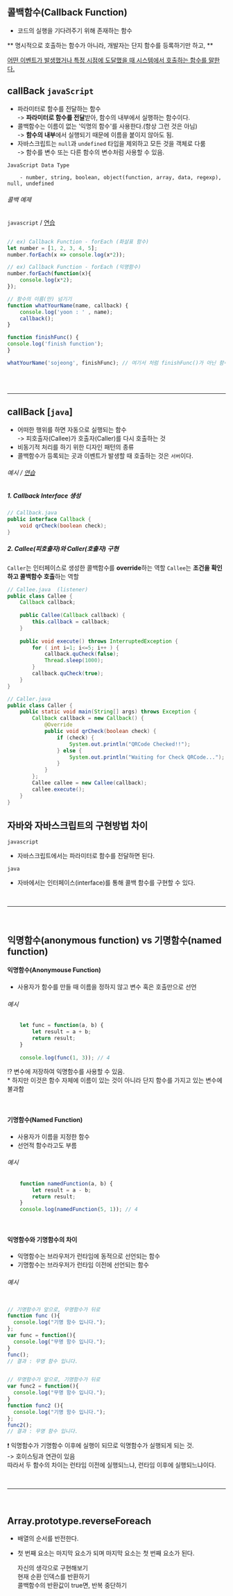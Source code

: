 

## 콜백함수(Callback Function)
* 코드의 실행을 기다려주기 위해 존재하는 함수<br>

** 명시적으로 호출하는 함수가 아니라, 개발자는 단지 함수를 등록하기만 하고, ** <br>
 
<u>어떤 이벤트가 발생했거나 특정 시점에 도달했을 때 시스템에서 호출하는 함수를 말한다.</u>

## callBack `javaScript`
* 파라미터로 함수를 전달하는 함수 <br>
	-> **파라미터로 함수를 전달**받아, 함수의 내부에서 실행하는 함수이다.
* 콜백함수는 이름이 없는 '익명의 함수'를 사용한다.(항상 그런 것은 아님) <br>
	-> **함수의 내부**에서 실행되기 때문에 이름을 붙이지 않아도 됨.
* 자바스크립트는 `null`과 `undefined` 타입을 제외하고 모든 것을 객체로 다룸 <br>
	-> 함수를 변수 또는 다른 함수의 변수처럼 사용할 수 있음.



`JavaScript Data Type`

```textplain
	- number, string, boolean, object(function, array, data, regexp), null, undefined
```

###### 콜백 예제 
`javascript` / [연습](https://github.com/SojeongYoony/study-1/blob/main/WebContent/practice_chapter3/callbackFunction.jsp)

```javascript

// ex) Callback Function - forEach (화살표 함수)
let number = [1, 2, 3, 4, 5];
number.forEach(x => console.log(x*2));

// ex) Callback Function - forEach (익명함수)
number.forEach(function(x){
	console.log(x*2);
});

// 함수의 이름(만) 넘기기
function whatYourName(name, callback) {
	console.log('yoon : ' , name);
	callback();
}

function finishFunc() {
console.log('finish function');
}

whatYourName('sojeong', finishFunc); // 여기서 처럼 finishFunc()가 아닌 함수명만 써도 된다.


```
<br><br>
<hr>

## callBack [`java`]
* 어떠한 행위를 하면 자동으로 실행되는 함수 <br>
	-> 피호출자(Callee)가 호출자(Caller)를 다시 호출하는 것
* 비동기적 처리를 하기 위한 디자인 패턴의 종류
* 콜백함수가 등록되는 곳과 이벤트가 발생할 때 호출하는 것은 `서버`이다.

###### 예시  / [연습](https://github.com/SojeongYoony/study-1/tree/main/src/chapter3)

##### 1. Callback Interface 생성
```java 
// Callback.java
public interface Callback {
	void qrCheck(boolean check);
}
```

##### 2. Callee(피호출자)와 Caller(호출자) 구현
`Caller`는 인터페이스로 생성한 콜백함수를 **override**하는 역할
`Callee`는 **조건을 확인하고 콜백함수 호출**하는 역할

```java
// Callee.java  (listener)
public class Callee {
	Callback callback;
	
	public Callee(Callback callback) {
		this.callback = callback;
	}
	
	public void execute() throws InterruptedException {
		for ( int i=1; i<=5; i++ ) {
			callback.quCheck(false);
			Thread.sleep(1000);
		}
		callback.quCheck(true);
	}
}

```

```java
// Caller.java 
public class Caller {
    public static void main(String[] args) throws Exception {
        Callback callback = new Callback() {
            @Override
            public void qrCheck(boolean check) {
                if (check) {
                    System.out.println("QRCode Checked!!");
                } else {
                    System.out.println("Waiting for Check QRCode...");
                }
            }
        };
        Callee callee = new Callee(callback);
        callee.execute();
    }
}
```

## 자바와 자바스크립트의 구현방법 차이
`javascript`
* 자바스크립트에서는 파라미터로 함수를 전달하면 된다.

`java`
* 자바에서는 인터페이스(interface)를 통해 콜백 함수를 구현할 수 있다.

<br>
<hr>
<br>


## 익명함수(anonymous function) vs 기명함수(named function)

#### 익명함수(Anonymouse Function)
* 사용자가 함수를 만들 때 이름을 정하지 않고 변수 혹은 호출만으로 선언

###### 예시
```javascript
	let func = function(a, b) {
	    let result = a + b;
	    return result;
	}
	
	console.log(func(1, 3)); // 4
```
⁉ 변수에 저장하여 익명함수를 사용할 수 있음. <br>
	* 하지만 이것은 함수 자체에 이름이 있는 것이 아니라 단지 함수를 가지고 있는 변수에 불과함 <br>
	
<br>

#### 기명함수(Named Function)
* 사용자가 이름을 지정한 함수
* 선언적 함수라고도 부름

###### 예시
```javascript
	function namedFunction(a, b) {
		let result = a - b;
		return result;
	}
	console.log(namedFunction(5, 1)); // 4
```
<br>

#### 익명함수와 기명함수의 차이
* 익명함수는 브라우저가 런타임에 동적으로 선언되는 함수
* 기명함수는 브라우저가 런타임 이전에 선언되는 함수

###### 예시
```javascript

// 기명함수가 앞으로, 무명함수가 뒤로
function func (){
  console.log("기명 함수 입니다.");
};
var func = function(){
  console.log("무명 함수 입니다.");
}
func(); 
// 결과 : 무명 함수 입니다.


// 무명함수가 앞으로, 기명함수가 뒤로
var func2 = function(){
  console.log("무명 함수 입니다.");
}
function func2 (){
  console.log("기명 함수 입니다.");
};
func2(); 
// 결과 : 무명 함수 입니다.
```

❗ 익명함수가 기명함수 이후에 실행이 되므로 익명함수가 실행되게 되는 것. <br>
	-> 호이스팅과 연관이 있음 <br>
따라서 두 함수의 차이는 런타임 이전에 실행되느냐, 런타임 이후에 실행되느냐이다.

<br>
<hr>
<br>

## Array.prototype.reverseForeach 
* 배열의 순서를 반전한다. 
* 첫 번째 요소는 마지막 요소가 되며 마지막 요소는 첫 번째 요소가 된다.

  자신의 생각으로 구현해보기  
  현재 순환 인덱스를 반환하기  
  콜백함수의 반환값이 true면, 반복 중단하기
  